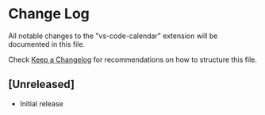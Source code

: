 # Change Log

All notable changes to the "vs-code-calendar" extension will be documented in this file.

Check [Keep a Changelog](http://keepachangelog.com/) for recommendations on how to structure this file.

## [Unreleased]

- Initial release
